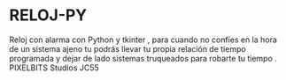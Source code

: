 # RELOJ-PY
Reloj con alarma con Python y tkinter , para cuando no confíes en la hora de un sistema ajeno tu podrás llevar tu propia relación de tiempo programada y dejar de lado sistemas truqueados para robarte tu tiempo  . PIXELBITS Studios JC55
